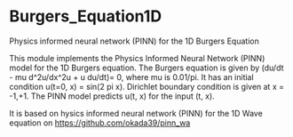 # Burgers_Equation1D
Physics informed neural network (PINN) for the 1D Burgers Equation




This module implements the Physics Informed Neural Network (PINN) model for the 1D Burgers equation. The Burgers equation is given by (du/dt -  mu d^2u/dx^2u + u du/dt)= 0, where mu is 0.01/pi. It has an initial condition u(t=0, x) = sin(2 pi x). Dirichlet boundary condition is given at x = -1,+1. The PINN model predicts u(t, x) for the input (t, x).

It is based on hysics informed neural network (PINN) for the 1D Wave equation on https://github.com/okada39/pinn_wa
